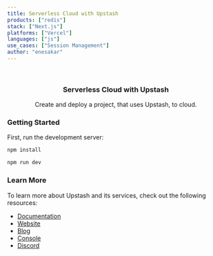 ```yaml
---
title: Serverless Cloud with Upstash
products: ["redis"]
stack: ["Next.js"]
platforms: ["Vercel"]
languages: ["js"]
use_cases: ["Session Management"]
author: "enesakar"
---
```


<br />
<div align="center">

  <h3 align="center"> Serverless Cloud with Upstash</h3>

  <p align="center">
    Create and deploy a project, that uses Upstash, to cloud.
  </p>
</div>

### Getting Started

First, run the development server:

```bash
npm install
```

```bash
npm run dev
```

### Learn More

To learn more about Upstash and its services, check out the following resources:

- [Documentation](https://docs.upstash.com)
- [Website](https://upstash.com)
- [Blog](https://upstash.com/blog)
- [Console](https://console.upstash.com)
- [Discord](https://upstash.com/discord)
